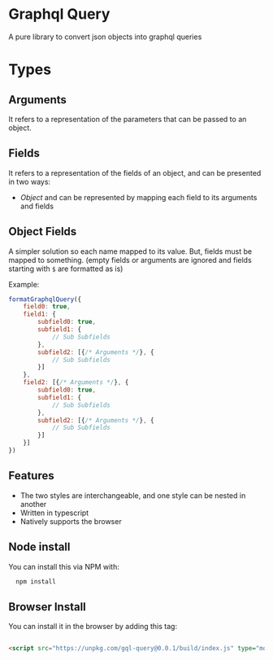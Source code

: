# Graphql Query

A pure library to convert json objects into graphql queries

# Types

## Arguments

It refers to a representation of the parameters that can be passed to an object.

## Fields

It refers to a representation of the fields of an object, and can be presented in two
ways:

- *Object* and can be represented by mapping each field to its arguments and fields

## Object Fields

A simpler solution so each name mapped to its value. But, fields must be mapped to
something. (empty fields or arguments are ignored and fields starting with `$` are formatted as is)

Example:

```javascript
formatGraphqlQuery({
    field0: true,
    field1: {
        subfield0: true,
        subfield1: {
            // Sub Subfields
        },
        subfield2: [{/* Arguments */}, {
            // Sub Subfields
        }]
    },
    field2: [{/* Arguments */}, {
        subfield0: true,
        subfield1: {
            // Sub Subfields
        },
        subfield2: [{/* Arguments */}, {
            // Sub Subfields
        }]
    }]
})
```

## Features

- The two styles are interchangeable, and one style can be nested in another
- Written in typescript
- Natively supports the browser

## Node install

You can install this via NPM with:

```bash
  npm install
```

## Browser Install

You can install it in the browser by adding this tag:

```html

<script src="https://unpkg.com/gql-query@0.0.1/build/index.js" type="module"></script>
```
